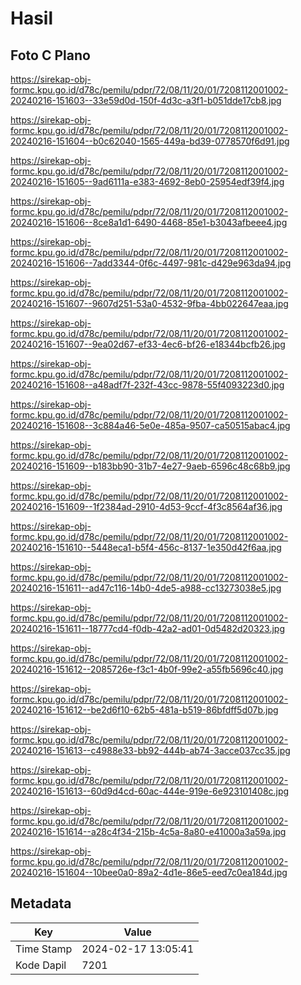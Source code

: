 # Hasil

## Foto C Plano

https://sirekap-obj-formc.kpu.go.id/d78c/pemilu/pdpr/72/08/11/20/01/7208112001002-20240216-151603--33e59d0d-150f-4d3c-a3f1-b051dde17cb8.jpg

https://sirekap-obj-formc.kpu.go.id/d78c/pemilu/pdpr/72/08/11/20/01/7208112001002-20240216-151604--b0c62040-1565-449a-bd39-0778570f6d91.jpg

https://sirekap-obj-formc.kpu.go.id/d78c/pemilu/pdpr/72/08/11/20/01/7208112001002-20240216-151605--9ad6111a-e383-4692-8eb0-25954edf39f4.jpg

https://sirekap-obj-formc.kpu.go.id/d78c/pemilu/pdpr/72/08/11/20/01/7208112001002-20240216-151606--8ce8a1d1-6490-4468-85e1-b3043afbeee4.jpg

https://sirekap-obj-formc.kpu.go.id/d78c/pemilu/pdpr/72/08/11/20/01/7208112001002-20240216-151606--7add3344-0f6c-4497-981c-d429e963da94.jpg

https://sirekap-obj-formc.kpu.go.id/d78c/pemilu/pdpr/72/08/11/20/01/7208112001002-20240216-151607--9607d251-53a0-4532-9fba-4bb022647eaa.jpg

https://sirekap-obj-formc.kpu.go.id/d78c/pemilu/pdpr/72/08/11/20/01/7208112001002-20240216-151607--9ea02d67-ef33-4ec6-bf26-e18344bcfb26.jpg

https://sirekap-obj-formc.kpu.go.id/d78c/pemilu/pdpr/72/08/11/20/01/7208112001002-20240216-151608--a48adf7f-232f-43cc-9878-55f4093223d0.jpg

https://sirekap-obj-formc.kpu.go.id/d78c/pemilu/pdpr/72/08/11/20/01/7208112001002-20240216-151608--3c884a46-5e0e-485a-9507-ca50515abac4.jpg

https://sirekap-obj-formc.kpu.go.id/d78c/pemilu/pdpr/72/08/11/20/01/7208112001002-20240216-151609--b183bb90-31b7-4e27-9aeb-6596c48c68b9.jpg

https://sirekap-obj-formc.kpu.go.id/d78c/pemilu/pdpr/72/08/11/20/01/7208112001002-20240216-151609--1f2384ad-2910-4d53-9ccf-4f3c8564af36.jpg

https://sirekap-obj-formc.kpu.go.id/d78c/pemilu/pdpr/72/08/11/20/01/7208112001002-20240216-151610--5448eca1-b5f4-456c-8137-1e350d42f6aa.jpg

https://sirekap-obj-formc.kpu.go.id/d78c/pemilu/pdpr/72/08/11/20/01/7208112001002-20240216-151611--ad47c116-14b0-4de5-a988-cc13273038e5.jpg

https://sirekap-obj-formc.kpu.go.id/d78c/pemilu/pdpr/72/08/11/20/01/7208112001002-20240216-151611--18777cd4-f0db-42a2-ad01-0d5482d20323.jpg

https://sirekap-obj-formc.kpu.go.id/d78c/pemilu/pdpr/72/08/11/20/01/7208112001002-20240216-151612--2085726e-f3c1-4b0f-99e2-a55fb5696c40.jpg

https://sirekap-obj-formc.kpu.go.id/d78c/pemilu/pdpr/72/08/11/20/01/7208112001002-20240216-151612--be2d6f10-62b5-481a-b519-86bfdff5d07b.jpg

https://sirekap-obj-formc.kpu.go.id/d78c/pemilu/pdpr/72/08/11/20/01/7208112001002-20240216-151613--c4988e33-bb92-444b-ab74-3acce037cc35.jpg

https://sirekap-obj-formc.kpu.go.id/d78c/pemilu/pdpr/72/08/11/20/01/7208112001002-20240216-151613--60d9d4cd-60ac-444e-919e-6e923101408c.jpg

https://sirekap-obj-formc.kpu.go.id/d78c/pemilu/pdpr/72/08/11/20/01/7208112001002-20240216-151614--a28c4f34-215b-4c5a-8a80-e41000a3a59a.jpg

https://sirekap-obj-formc.kpu.go.id/d78c/pemilu/pdpr/72/08/11/20/01/7208112001002-20240216-151604--10bee0a0-89a2-4d1e-86e5-eed7c0ea184d.jpg


## Metadata

| Key        | Value               |
| ---------- | ------------------- |
| Time Stamp | 2024-02-17 13:05:41 |
| Kode Dapil | 7201                |



